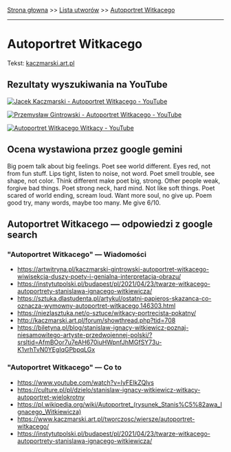 [Strona głowna](../index.md) >> [Lista utworów](../list.md) >> [Autoportret Witkacego](20.md)

---

# Autoportret Witkacego

Tekst: [kaczmarski.art.pl](https://www.kaczmarski.art.pl/tworczosc/wiersze/autoportret-witkacego/)

## Rezultaty wyszukiwania na YouTube

[![Jacek Kaczmarski - Autoportret Witkacego - YouTube](http://img.youtube.com/vi/dPN_5G935Vw/0.jpg)](https://www.youtube.com/watch?v=dPN_5G935Vw "Jacek Kaczmarski - Autoportret Witkacego - YouTube")

[![Przemysław Gintrowski - Autoportret Witkacego - YouTube](http://img.youtube.com/vi/QTIJeROtF48/0.jpg)](https://www.youtube.com/watch?v=QTIJeROtF48 "Przemysław Gintrowski - Autoportret Witkacego - YouTube")

[![Autoportret Witkacego Witkacy - YouTube](http://img.youtube.com/vi/8Sz2GVDt-T8/0.jpg)](https://www.youtube.com/watch?v=8Sz2GVDt-T8 "Autoportret Witkacego Witkacy - YouTube")

## Ocena wystawiona przez google gemini

Big poem talk about big feelings. Poet see world different. Eyes red, not from fun stuff. Lips tight, listen to noise, not word. Poet smell trouble, see shape, not color. Think different make poet big, strong. Other people weak, forgive bad things. Poet strong neck, hard mind. Not like soft things. Poet scared of world ending, scream loud. Want more soul, no give up. Poem good try, many words, maybe too many. Me give 6/10.


## Autoportret Witkacego — odpowiedzi z google search

### "Autoportret Witkacego" — Wiadomości

 - <https://artwitryna.pl/kaczmarski-gintrowski-autoportret-witkacego-wiwisekcja-duszy-poety-i-genialna-interpretacja-obrazu/>
 - <https://instytutpolski.pl/budapest/pl/2021/04/23/twarze-witkacego-autoportrety-stanislawa-ignacego-witkiewicza/>
 - <https://sztuka.dlastudenta.pl/artykul/ostatni-papieros-skazanca-co-oznacza-wymowny-autoportret-witkacego,146303.html>
 - <https://niezlasztuka.net/o-sztuce/witkacy-portrecista-pokatny/>
 - <http://kaczmarski.art.pl/forum/showthread.php?tid=708>
 - <https://biletyna.pl/blog/stanislaw-ignacy-witkiewicz-poznaj-niesamowitego-artyste-przedwojennej-polski/?srsltid=AfmBOor7u7eAH670iuHWpnfJhMGfSY73u-K1vrhTvN0YEgIqGPbpqLGx>

### "Autoportret Witkacego" — Co to

 - <https://www.youtube.com/watch?v=IyFElkZQlvs>
 - <https://culture.pl/pl/dzielo/stanislaw-ignacy-witkiewicz-witkacy-autoportret-wielokrotny>
 - <https://pl.wikipedia.org/wiki/Autoportret_(rysunek_Stanis%C5%82awa_Ignacego_Witkiewicza)>
 - <https://www.kaczmarski.art.pl/tworczosc/wiersze/autoportret-witkacego/>
 - <https://instytutpolski.pl/budapest/pl/2021/04/23/twarze-witkacego-autoportrety-stanislawa-ignacego-witkiewicza/>

